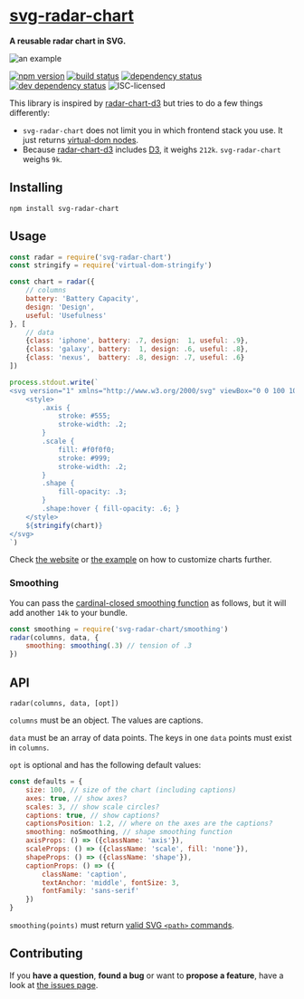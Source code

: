 # [svg-radar-chart](http://jannisr.de/svg-radar-chart/)

**A reusable radar chart in SVG.**

![an example](https://rawgit.com/derhuerst/svg-radar-chart/master/example.svg)

[![npm version](https://img.shields.io/npm/v/svg-radar-chart.svg)](https://www.npmjs.com/package/svg-radar-chart)
[![build status](https://img.shields.io/travis/derhuerst/svg-radar-chart.svg)](https://travis-ci.org/derhuerst/svg-radar-chart)
[![dependency status](https://img.shields.io/david/derhuerst/svg-radar-chart.svg)](https://david-dm.org/derhuerst/svg-radar-chart)
[![dev dependency status](https://img.shields.io/david/dev/derhuerst/svg-radar-chart.svg)](https://david-dm.org/derhuerst/svg-radar-chart#info=devDependencies)
![ISC-licensed](https://img.shields.io/github/license/derhuerst/svg-radar-chart.svg)

This library is inspired by [radar-chart-d3](https://github.com/alangrafu/radar-chart-d3) but tries to do a few things differently:

- `svg-radar-chart` does not limit you in which frontend stack you use. It just returns [virtual-dom nodes](https://github.com/Matt-Esch/virtual-dom#dom-model).
- Because [radar-chart-d3](https://github.com/alangrafu/radar-chart-d3) includes [D3](https://d3js.org/), it weighs `212k`. `svg-radar-chart` weighs `9k`.


## Installing

```shell
npm install svg-radar-chart
```


## Usage

```js
const radar = require('svg-radar-chart')
const stringify = require('virtual-dom-stringify')

const chart = radar({
	// columns
	battery: 'Battery Capacity',
	design: 'Design',
	useful: 'Usefulness'
}, [
	// data
	{class: 'iphone', battery: .7, design:  1, useful: .9},
	{class: 'galaxy', battery:  1, design: .6, useful: .8},
	{class: 'nexus',  battery: .8, design: .7, useful: .6}
])

process.stdout.write(`
<svg version="1" xmlns="http://www.w3.org/2000/svg" viewBox="0 0 100 100">
	<style>
		.axis {
			stroke: #555;
			stroke-width: .2;
		}
		.scale {
			fill: #f0f0f0;
			stroke: #999;
			stroke-width: .2;
		}
		.shape {
			fill-opacity: .3;
		}
		.shape:hover { fill-opacity: .6; }
	</style>
	${stringify(chart)}
</svg>
`)
```

Check [the website](http://jannisr.de/svg-radar-chart/) or [the example](example.js) on how to customize charts further.

### Smoothing

You can pass the [cardinal-closed smoothing function](https://github.com/d3/d3-shape/blob/master/README.md#curveCardinalClosed) as follows, but it will add another `14k` to your bundle.

```js
const smoothing = require('svg-radar-chart/smoothing')
radar(columns, data, {
	smoothing: smoothing(.3) // tension of .3
})
```


## API

```
radar(columns, data, [opt])
```

`columns` must be an object. The values are captions.

`data` must be an array of data points. The keys in one `data` points must exist in `columns`.

`opt` is optional and has the following default values:

```js
const defaults = {
	size: 100, // size of the chart (including captions)
	axes: true, // show axes?
	scales: 3, // show scale circles?
	captions: true, // show captions?
	captionsPosition: 1.2, // where on the axes are the captions?
	smoothing: noSmoothing, // shape smoothing function
	axisProps: () => ({className: 'axis'}),
	scaleProps: () => ({className: 'scale', fill: 'none'}),
	shapeProps: () => ({className: 'shape'}),
	captionProps: () => ({
		className: 'caption',
		textAnchor: 'middle', fontSize: 3,
		fontFamily: 'sans-serif'
	})
}
```

`smoothing(points)` must return [valid SVG `<path>` commands](https://developer.mozilla.org/en-US/docs/Web/SVG/Attribute/d).


## Contributing

If you **have a question**, **found a bug** or want to **propose a feature**, have a look at [the issues page](https://github.com/derhuerst/svg-radar-chart/issues).
